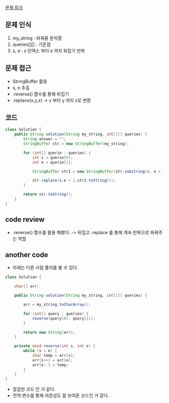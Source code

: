 [문제 링크](https://school.programmers.co.kr/learn/courses/30/lessons/181913)

## 문제 인식

1. my_string : 바꿔줄 문자열
2. queries[][] : 기준점
3. s, e : s 인덱스 부터 e 까지 뒤집기 반복

## 문제 접근

- StringBuffer 활용
- s, e 추출
- .reverse() 함수를 통해 뒤집기
- .replace(x,y,z) -> x 부터 y 까지 z로 변환

## 코드

```java
class Solution {
    public String solution(String my_string, int[][] queries) {
        String answer = "";
        StringBuffer str = new StringBuffer(my_string);

        for (int[] querie : queries) {
            int s = querie[0];
            int e = querie[1];

            StringBuffer str1 = new StringBuffer(str.substring(s, e + 1)).reverse();

            str.replace(s,e + 1,str1.toString());
        }

        return str.toString();
    }
}
```

## code review

- .reverse() 함수를 활용 해봤다. -> 뒤집고 .replace 를 통해 계속 반복으로 바꿔주는 역할

## another code

- 아래는 다른 사람 풀이를 볼 수 있다.

```java
class Solution {

    char[] arr;

    public String solution(String my_string, int[][] queries) {

        arr = my_string.toCharArray();

        for (int[] query : queries) {
            reverse(query[0], query[1]);
        }

        return new String(arr);
    }

    private void reverse(int s, int e) {
        while (s < e) {
            char temp = arr[s];
            arr[s++] = arr[e];
            arr[e--] = temp;
        }
    }
}
```

- 깔끔한 코드 인 거 같다.
- 전역 변수를 통해 의존성도 잘 보여준 코드인 거 같다.
